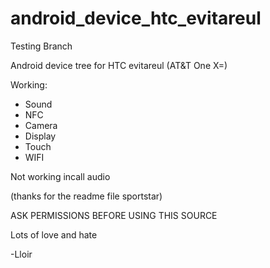 android_device_htc_evitareul
========================

Testing Branch

Android device tree for HTC evitareul (AT&T One X=)

Working:
* Sound
* NFC
* Camera
* Display
* Touch
* WIFI

Not working
incall audio

(thanks for the readme file sportstar)



ASK PERMISSIONS BEFORE USING THIS SOURCE

Lots of love and hate

-Lloir
